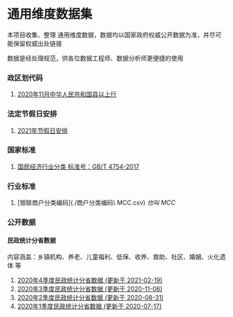 # 通用维度数据集

本项目收集、整理 通用维度数据，数据均以国家政府权威公开数据为准，并尽可能保留权威出处链接

数据是经处理规范，供各位数据工程师、数据分析师更便捷的使用

### 政区划代码

1. [2020年11月中华人民共和国县以上行](./行政区域/行政区编码.csv)

### 法定节假日安排

1. [2021年节假日安排](./节假日安排/2021年节假日安排.csv)


### 国家标准

1. [国民经济行业分类 标准号：GB/T 4754-2017](./行业分类/2017国民经济行业分类-格式化.csv)

### 行业标准

1. [银联商户分类编码](./商户分类编码\ MCC.csv) *也叫 MCC*


### 公开数据

#### 民政统计分省数据

内容涵盖：乡镇机构、养老、儿童福利、低保、收养、救助、社区、婚姻、火化遗体 等

1. [2020年4季度民政统计分省数据 (更新于 2021-02-19)](./民政统计分省数据/2020年4季度民政统计分省数据.csv)
2. [2020年3季度民政统计分省数据 (更新于 2020-11-06)](./民政统计分省数据/2020年3季度民政统计分省数据.csv)
3. [2020年2季度民政统计分省数据 (更新于 2020-08-31)](./民政统计分省数据/2020年2季度民政统计分省数据.csv)
4. [2020年1季度民政统计分省数据 (更新于 2020-07-17)](./民政统计分省数据/2020年1季度民政统计分省数据.csv)
